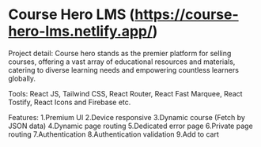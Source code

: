 # Course Hero LMS (https://course-hero-lms.netlify.app/)
Project detail: Course hero stands as the premier platform for selling courses, offering a vast array of educational resources and materials, catering to diverse learning needs and empowering countless learners globally.


Tools: React JS, Tailwind CSS, React Router, React Fast Marquee, React Tostify, React Icons and Firebase etc.


Features: 
1.Premium UI
2.Device responsive
3.Dynamic course (Fetch by JSON data)
4.Dynamic page routing
5.Dedicated error page
6.Private page routing
7.Authentication
8.Authentication validation
9.Add to cart

